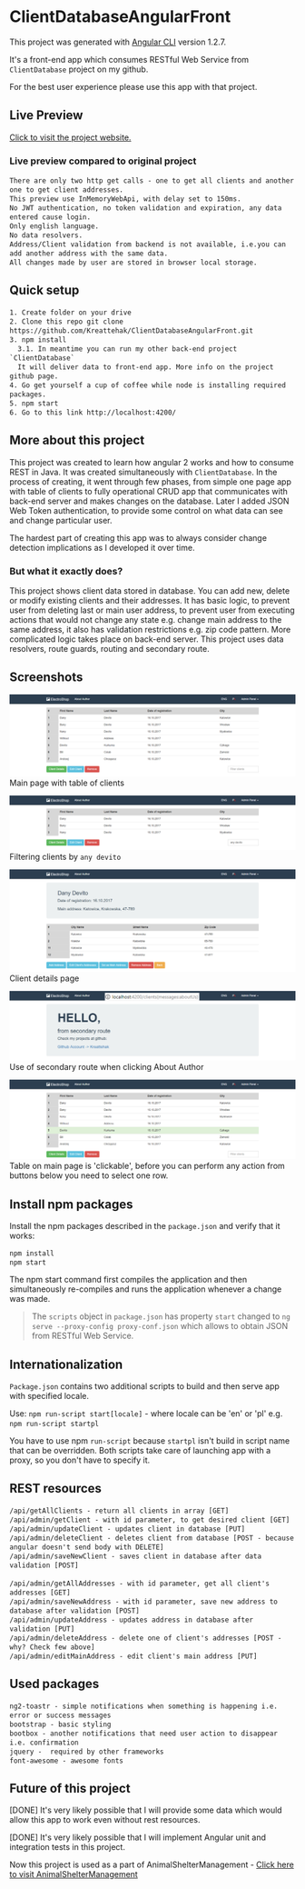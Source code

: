 # ClientDatabaseAngularFront

This project was generated with [Angular CLI](https://github.com/angular/angular-cli) version 1.2.7.

It's a front-end app which consumes RESTful Web Service from `ClientDatabase` project on my github. 

For the best user experience please use this app with that project.

## Live Preview

<p><a href="https://kreattehak.github.io/ClientDatabaseAngularFront/" target="_blank">
Click to visit the project website.</a></p>

### Live preview compared to original project

```
There are only two http get calls - one to get all clients and another one to get client addresses.
This preview use InMemoryWebApi, with delay set to 150ms.
No JWT authentication, no token validation and expiration, any data entered cause login.
Only english language.
No data resolvers.
Address/Client validation from backend is not available, i.e.you can add another address with the same data.
All changes made by user are stored in browser local storage.
```

## Quick setup

```
1. Create folder on your drive
2. Clone this repo git clone https://github.com/Kreattehak/ClientDatabaseAngularFront.git
3. npm install
  3.1. In meantime you can run my other back-end project `ClientDatabase` 
  It will deliver data to front-end app. More info on the project github page.
4. Go get yourself a cup of coffee while node is installing required packages.
5. npm start
6. Go to this link http://localhost:4200/
```

## More about this project

This project was created to learn how angular 2 works and how to consume REST in Java.
It was created simultaneously with `ClientDatabase`.
In the process of creating, it went through few phases, from simple one page app with table of clients to fully operational CRUD app that communicates with back-end server and makes changes on the database. Later I added JSON Web Token authentication, to provide some control on what data can see and change particular user. 

The hardest part of creating this app was to always consider change detection implications as I developed it over time.

### But what it exactly does?

This project shows client data stored in database. You can add new, delete or modify existing clients and their addresses. It has basic logic, to prevent user from deleting last or main user address, to prevent user from executing actions that would not change any state e.g. change main address to the same address, it also has validation restrictions e.g. zip code pattern. More complicated logic takes place on back-end server. This project uses data resolvers, route guards, routing and secondary route.

## Screenshots

![main page](https://github.com/Kreattehak/ClientDatabaseAngularFront/blob/screenshots/main_page.png "Main page with table of clients")
Main page with table of clients

![filtering clients](https://github.com/Kreattehak/ClientDatabaseAngularFront/blob/screenshots/filter_applied.png "Filtering clients by <any devito>")
Filtering clients by `any devito`

![client details](https://github.com/Kreattehak/ClientDatabaseAngularFront/blob/screenshots/client_details.png "Client details page")
Client details page

![secondary route](https://github.com/Kreattehak/ClientDatabaseAngularFront/blob/screenshots/secondary_route.png "Use of secondary route when clicking About Author")
Use of secondary route when clicking About Author

![selected client](https://github.com/Kreattehak/ClientDatabaseAngularFront/blob/screenshots/selected_row.png "Selected row with client data")
Table on main page is 'clickable', before you can perform any action from buttons below you need to select
one row.

## Install npm packages

Install the npm packages described in the `package.json` and verify that it works:

```
npm install
npm start
```
The npm start command first compiles the application and then simultaneously re-compiles and runs the application whenever a change was made.

> The `scripts` object in `package.json` has property `start` changed to `ng serve --proxy-config proxy-conf.json` which allows to obtain JSON from RESTful Web Service.

## Internationalization

`Package.json` contains two additional scripts to build and then serve app with specified locale.

Use:
`npm run-script start[locale]` - where locale can be 'en' or 'pl' e.g. `npm run-script startpl`

You have to use npm `run-script` because `startpl` isn't build in script name that can be overridden. Both scripts take care of launching app with a proxy, so you don't have to specify it. 

## REST resources

```
/api/getAllClients - return all clients in array [GET]
/api/admin/getClient - with id parameter, to get desired client [GET]
/api/admin/updateClient - updates client in database [PUT]
/api/admin/deleteClient - deletes client from database [POST - because angular doesn't send body with DELETE]
/api/admin/saveNewClient - saves client in database after data validation [POST]

/api/admin/getAllAddresses - with id parameter, get all client's addresses [GET]
/api/admin/saveNewAddress - with id parameter, save new address to database after validation [POST]
/api/admin/updateAddress - updates address in database after validation [PUT]
/api/admin/deleteAddress - delete one of client's addresses [POST - why? Check few above]
/api/admin/editMainAddress - edit client's main address [PUT]
```

## Used packages

```
ng2-toastr - simple notifications when something is happening i.e. error or success messages
bootstrap - basic styling
bootbox - another notifications that need user action to disappear i.e. confirmation
jquery -  required by other frameworks
font-awesome - awesome fonts
```

## Future of this project

[DONE] It's very likely possible that I will provide some data which would allow this app to work even without rest resources.

[DONE] It's very likely possible that I will implement Angular unit and integration tests in this project.

<p>Now this project is used as a part of AnimalShelterManagement - <a href="https://github.com/Kreattehak/AnimalShelterManagement/" target="_blank">
Click here to visit AnimalShelterManagement</a></p>
